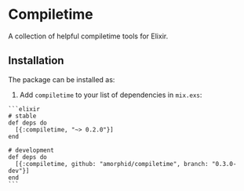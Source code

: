 # Compiletime

A collection of helpful compiletime tools for Elixir.

## Installation

The package can be installed as:

  1. Add `compiletime` to your list of dependencies in `mix.exs`:

    ```elixir
    # stable
    def deps do
      [{:compiletime, "~> 0.2.0"}]
    end

    # development
    def deps do
      [{:compiletime, github: "amorphid/compiletime", branch: "0.3.0-dev"}]
    end
    ```
